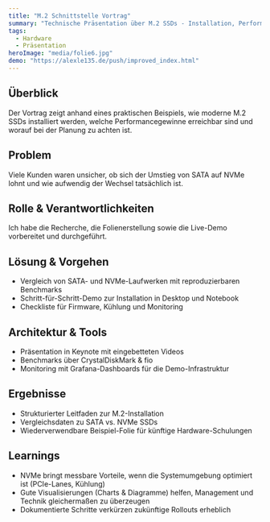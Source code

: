 ```yaml
---
title: "M.2 Schnittstelle Vortrag"
summary: "Technische Präsentation über M.2 SSDs - Installation, Performance-Vergleich und praktische Anwendung"
tags:
  - Hardware
  - Präsentation
heroImage: "media/folie6.jpg"
demo: "https://alexle135.de/push/improved_index.html"
---
```

## Überblick
Der Vortrag zeigt anhand eines praktischen Beispiels, wie moderne M.2 SSDs installiert werden, welche Performancegewinne erreichbar sind und worauf bei der Planung zu achten ist.

## Problem
Viele Kunden waren unsicher, ob sich der Umstieg von SATA auf NVMe lohnt und wie aufwendig der Wechsel tatsächlich ist.

## Rolle & Verantwortlichkeiten
Ich habe die Recherche, die Folienerstellung sowie die Live-Demo vorbereitet und durchgeführt.

## Lösung & Vorgehen
- Vergleich von SATA- und NVMe-Laufwerken mit reproduzierbaren Benchmarks
- Schritt-für-Schritt-Demo zur Installation in Desktop und Notebook
- Checkliste für Firmware, Kühlung und Monitoring

## Architektur & Tools
- Präsentation in Keynote mit eingebetteten Videos
- Benchmarks über CrystalDiskMark & fio
- Monitoring mit Grafana-Dashboards für die Demo-Infrastruktur

## Ergebnisse
- Strukturierter Leitfaden zur M.2-Installation
- Vergleichsdaten zu SATA vs. NVMe SSDs
- Wiederverwendbare Beispiel-Folie für künftige Hardware-Schulungen

## Learnings
- NVMe bringt messbare Vorteile, wenn die Systemumgebung optimiert ist (PCIe-Lanes, Kühlung)
- Gute Visualisierungen (Charts & Diagramme) helfen, Management und Technik gleichermaßen zu überzeugen
- Dokumentierte Schritte verkürzen zukünftige Rollouts erheblich
